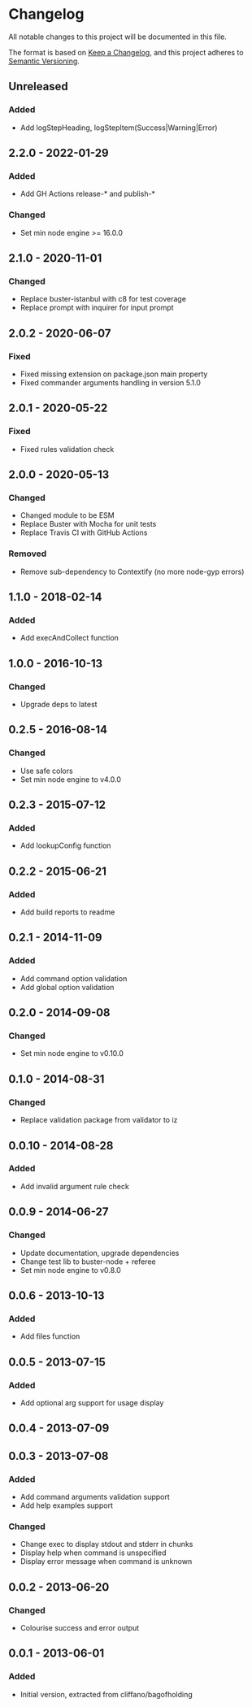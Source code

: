 # Changelog

All notable changes to this project will be documented in this file.

The format is based on [Keep a Changelog](https://keepachangelog.com/en/1.0.0/),
and this project adheres to [Semantic Versioning](https://semver.org/spec/v2.0.0.html).

## Unreleased

### Added
- Add logStepHeading, logStepItem(Success|Warning|Error)

## 2.2.0 - 2022-01-29
### Added
- Add GH Actions release-* and publish-*

### Changed
- Set min node engine >= 16.0.0

## 2.1.0 - 2020-11-01
### Changed
- Replace buster-istanbul with c8 for test coverage
- Replace prompt with inquirer for input prompt

## 2.0.2 - 2020-06-07
### Fixed
- Fixed missing extension on package.json main property
- Fixed commander arguments handling in version 5.1.0

## 2.0.1 - 2020-05-22
### Fixed
- Fixed rules validation check

## 2.0.0 - 2020-05-13
### Changed
- Changed module to be ESM
- Replace Buster with Mocha for unit tests
- Replace Travis CI with GitHub Actions

### Removed
- Remove sub-dependency to Contextify (no more node-gyp errors)

## 1.1.0 - 2018-02-14
### Added
- Add execAndCollect function

## 1.0.0 - 2016-10-13
### Changed
- Upgrade deps to latest

## 0.2.5 - 2016-08-14
### Changed
- Use safe colors
- Set min node engine to v4.0.0

## 0.2.3 - 2015-07-12
### Added
- Add lookupConfig function

## 0.2.2 - 2015-06-21
### Added
- Add build reports to readme

## 0.2.1 - 2014-11-09
### Added
- Add command option validation
- Add global option validation

## 0.2.0 - 2014-09-08
### Changed
- Set min node engine to v0.10.0

## 0.1.0 - 2014-08-31
### Changed
- Replace validation package from validator to iz

## 0.0.10 - 2014-08-28
### Added
- Add invalid argument rule check

## 0.0.9 - 2014-06-27
### Changed
- Update documentation, upgrade dependencies
- Change test lib to buster-node + referee
- Set min node engine to v0.8.0

## 0.0.6 - 2013-10-13
### Added
- Add files function

## 0.0.5 - 2013-07-15
### Added
- Add optional arg support for usage display

## 0.0.4 - 2013-07-09

## 0.0.3 - 2013-07-08
### Added
- Add command arguments validation support
- Add help examples support

### Changed
- Change exec to display stdout and stderr in chunks
- Display help when command is unspecified
- Display error message when command is unknown

## 0.0.2 - 2013-06-20
### Changed
- Colourise success and error output

## 0.0.1 - 2013-06-01
### Added
- Initial version, extracted from cliffano/bagofholding
